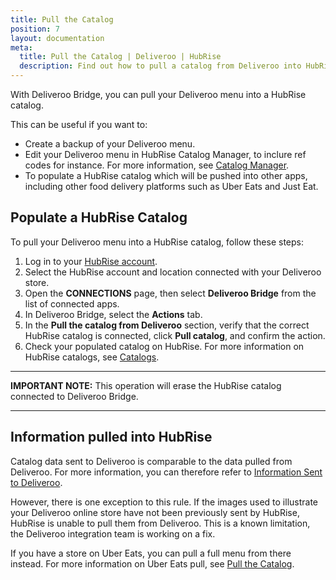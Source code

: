 ```yaml
---
title: Pull the Catalog
position: 7
layout: documentation
meta:
  title: Pull the Catalog | Deliveroo | HubRise
  description: Find out how to pull a catalog from Deliveroo into HubRise.
---
```


With Deliveroo Bridge, you can pull your Deliveroo menu into a HubRise catalog.

This can be useful if you want to:

- Create a backup of your Deliveroo menu.
- Edit your Deliveroo menu in HubRise Catalog Manager, to inclure ref codes for instance. For more information, see [Catalog Manager](/apps/catalog-manager).
- To populate a HubRise catalog which will be pushed into other apps, including other food delivery platforms such as Uber Eats and Just Eat.

## Populate a HubRise Catalog

To pull your Deliveroo menu into a HubRise catalog, follow these steps:

1. Log in to your [HubRise account](https://manager.hubrise.com).
1. Select the HubRise account and location connected with your Deliveroo store.
1. Open the **CONNECTIONS** page, then select **Deliveroo Bridge** from the list of connected apps.
1. In Deliveroo Bridge, select the **Actions** tab.
1. In the **Pull the catalog from Deliveroo** section, verify that the correct HubRise catalog is connected, click **Pull catalog**, and confirm the action.
1. Check your populated catalog on HubRise. For more information on HubRise catalogs, see [Catalogs](/docs/catalog/).

---

**IMPORTANT NOTE:** This operation will erase the HubRise catalog connected to Deliveroo Bridge.

---

## Information pulled into HubRise

Catalog data sent to Deliveroo is comparable to the data pulled from Deliveroo. For more information, you can therefore refer to [Information Sent to Deliveroo](/apps/deliveroo/push-catalog#information-sent-to-deliveroo).

However, there is one exception to this rule. If the images used to illustrate your Deliveroo online store have not been previously sent by HubRise, HubRise is unable to pull them from Deliveroo. This is a known limitation, the Deliveroo integration team is working on a fix.

If you have a store on Uber Eats, you can pull a full menu from there instead. For more information on Uber Eats pull, see [Pull the Catalog](/apps/uber-eats/pull-catalog).
